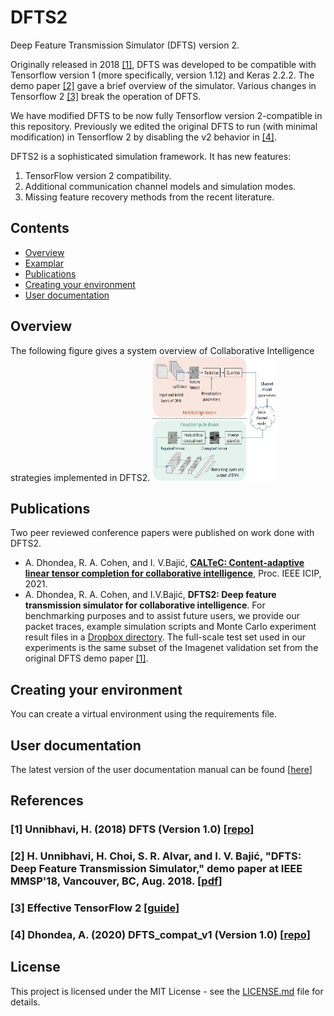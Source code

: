 # DFTS2
Deep Feature Transmission Simulator (DFTS) version 2.

Originally released in 2018 [[1]](#references), DFTS was developed to be compatible with Tensorflow version 1 (more specifically, version 1.12) and Keras 2.2.2. The demo paper [[2]](#references) gave a brief overview of the simulator. Various changes in Tensorflow 2 [[3]](#references) break the operation of DFTS. 

We have modified DFTS to be now fully Tensorflow version 2-compatible in this repository. Previously we edited the original DFTS to run (with minimal modification) in Tensorflow 2 by disabling the v2 behavior in [[4]](#references). 

DFTS2 is a sophisticated simulation framework. It has new features:
1. TensorFlow version 2 compatibility.
2. Additional communication channel models and simulation modes.
3. Missing feature recovery methods from the recent literature.

## Contents
- [Overview](#overview)
- [Examplar](#examplar)
- [Publications](#publications)
- [Creating your environment](#creating-your-environment)
- [User documentation](#user-documentation)

## Overview
The following figure gives a system overview of Collaborative Intelligence strategies implemented in DFTS2.
<img src="https://github.com/AshivDhondea/dfts2_user_doc/blob/main/Figures/sytemoverviewclipped.png" width="200" height="200">

## Publications
Two peer reviewed conference papers were published on work done with DFTS2.
* A. Dhondea, R. A. Cohen, and I. V.Bajić, [**CALTeC: Content-adaptive linear tensor completion for collaborative intelligence**](https://ieeexplore.ieee.org/document/9506372), Proc. IEEE ICIP, 2021.
* A. Dhondea, R. A. Cohen, and I.V.Bajić, **DFTS2: Deep feature transmission simulator for collaborative intelligence**.
For benchmarking purposes and to assist future users, we provide our packet traces, example simulation scripts and Monte Carlo experiment result files in a [Dropbox directory](https://www.dropbox.com/home/MEng_Project/dfts2). The full-scale test set used in our experiments is the same subset of the Imagenet validation set from the original DFTS demo paper [[1]](#references).

## Creating your environment
You can create a virtual environment using the requirements file.

## User documentation
The latest version of the user documentation manual can be found [[here](https://github.com/AshivDhondea/dfts2_user_doc)]

## References
### [1] Unnibhavi, H. (2018) DFTS (Version 1.0) [[repo](https://github.com/SFU-Multimedia-Lab/DFTS)]

### [2] H. Unnibhavi, H. Choi, S. R. Alvar, and I. V. Bajić, "DFTS: Deep Feature Transmission Simulator," demo paper at IEEE MMSP'18, Vancouver, BC, Aug. 2018. [[pdf](https://www.researchgate.net/publication/327477545_DFTS_Deep_Feature_Transmission_Simulator)]  

### [3] Effective TensorFlow 2 [[guide](https://www.tensorflow.org/guide/effective_tf2)]

### [4] Dhondea, A. (2020) DFTS_compat_v1 (Version 1.0) [[repo](https://github.com/AshivDhondea/DFTS_compat_v1)]

## License
This project is licensed under the MIT License - see the [LICENSE.md](https://github.com/AshivDhondea/DFTS2/blob/master/LICENSE) file for details.
